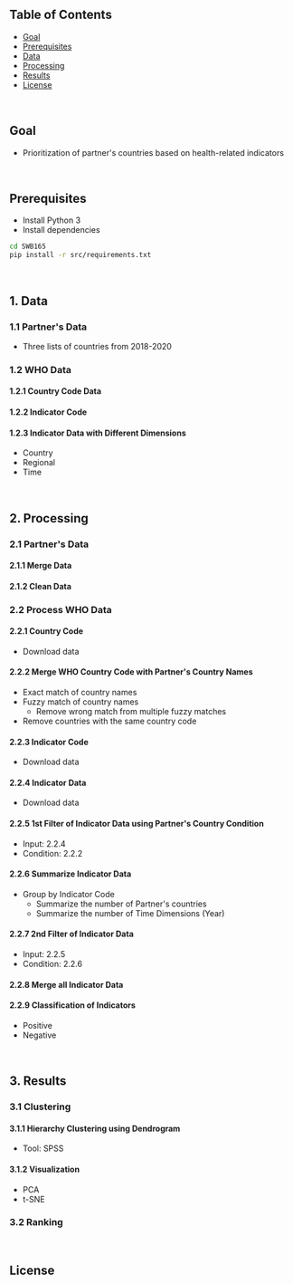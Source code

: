 ## Table of Contents
- [Goal](#blog)
- [Prerequisites](#prerequisites)
- [Data](#data)
- [Processing](#Processing)
- [Results](#results)
- [License](#license)

<br>

## Goal
 * Prioritization of partner's countries based on health-related indicators
 

<br>

## Prerequisites
 * Install Python 3
 * Install dependencies 

```bash 
cd SWB165
pip install -r src/requirements.txt 
```
<br>

## 1. Data 
### 1.1 Partner's Data 
 * Three lists of countries from 2018-2020

### 1.2 WHO Data
#### 1.2.1 Country Code Data 
#### 1.2.2 Indicator Code
#### 1.2.3 Indicator Data with Different Dimensions 
 * Country
 * Regional 
 * Time 

<br>

## 2. Processing
### 2.1 Partner's Data 
#### 2.1.1 Merge Data 
#### 2.1.2 Clean Data 


### 2.2 Process WHO Data
#### 2.2.1 Country Code
 * Download data

#### 2.2.2 Merge WHO Country Code with Partner's Country Names
   * Exact match of country names
   * Fuzzy match of country names 
     * Remove wrong match from multiple fuzzy matches
   * Remove countries with the same country code

#### 2.2.3 Indicator Code 
 * Download data

#### 2.2.4 Indicator Data 
 * Download data
 
#### 2.2.5 1st Filter of Indicator Data using Partner's Country Condition 
 * Input: 2.2.4 
 * Condition: 2.2.2  

#### 2.2.6  Summarize Indicator Data 
 * Group by Indicator Code
   * Summarize the number of Partner's countries 
   * Summarize the number of Time Dimensions (Year)

#### 2.2.7 2nd Filter of Indicator Data 
 * Input: 2.2.5 
 * Condition: 2.2.6 

#### 2.2.8 Merge all Indicator Data  

#### 2.2.9 Classification of Indicators
 * Positive
 * Negative 

<br>

## 3. Results

### 3.1 Clustering
#### 3.1.1 Hierarchy Clustering using Dendrogram
  * Tool: SPSS 

#### 3.1.2 Visualization 
 * PCA
 * t-SNE  

### 3.2 Ranking 
 



<br>


## License 

